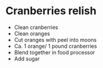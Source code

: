 # Cranberries relish

- Clean cranberries
- Clean oranges
- Cut oranges with peel into moons
- Ca. 1 orange/ 1 pound cranberries
- Blend together in food processor
- Add sugar
